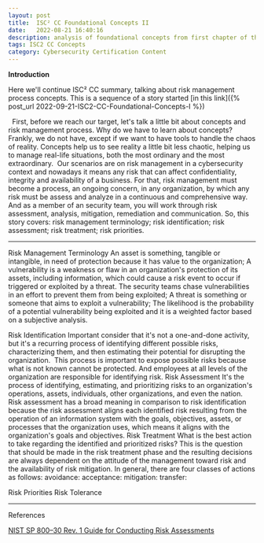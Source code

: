 ```yaml
---
layout: post
title:  ISC² CC Foundational Concepts II
date:   2022-08-21 16:40:16
description: analysis of foundational concepts from first chapter of the self-paced “Certified in Cybersecurity” training  
tags: ISC2 CC Concepts
category: Cybersecurity Certification Content
---
```


<p><strong>Introduction</strong></p>

Here we'll continue ISC² CC summary, talking about risk management process concepts. This is a sequence of a story started [in this link]({% post_url 2022-09-21-ISC2-CC-Foundational-Concepts-I %})


 
First, before we reach our target, let's talk a little bit about concepts and risk management process.
Why do we have to learn about concepts? Frankly, we do not have, except if we want to have tools to handle the chaos of reality. Concepts help us to see reality a little bit less chaotic, helping us to manage real-life situations, both the most ordinary and the most extraordinary. 
Our scenarios are on risk management in a cybersecurity context and nowadays it means any risk that can affect confidentiality, integrity and availability of a business. For that, risk management must become a process, an ongoing concern, in any organization, by which any risk must be assess and analyze in a continuous and comprehensive way. And as a member of an security team, you will work through risk assessment, analysis, mitigation, remediation and communication.
So, this story covers:
risk management terminology;
risk identification;
risk assessment;
risk treatment;
risk priorities.

---

Risk Management Terminology
An asset is something, tangible or intangible, in need of protection because it has value to the organization;
A vulnerability is a weakness or flaw in an organization's protection of its assets, including information, which could cause a risk event to occur if triggered or exploited by a threat. The security teams chase vulnerabilities in an effort to prevent them from being exploited;
A threat is something or someone that aims to exploit a vulnerability;
The likelihood is the probability of a potential vulnerability being exploited and it is a weighted factor based on a subjective analysis.

Risk Identification
Important consider that it's not a one-and-done activity, but it's a recurring process of identifying different possible risks, characterizing them, and then estimating their potential for disrupting the organization. 
This process is important to expose possible risks because what is not known cannot be protected. And employees at all levels of the organization are responsible for identifying risk.
Risk Assessment
It's the process of identifying, estimating, and prioritizing risks to an organization's operations, assets, individuals, other organizations, and even the nation. Risk assessment has a broad meaning in comparison to risk identification because the risk assessment aligns each identified risk resulting from the operation of an information system with the goals, objectives, assets, or processes that the organization uses, which means it aligns with the organization's goals and objectives.
Risk Treatment
What is the best action to take regarding the identified and prioritized risks?
This is the question that should be made in the risk treatment phase and the resulting decisions are always dependent on the attitude of the management toward risk and the availability of risk mitigation. In general, there are four classes of actions as follows:
avoidance:
acceptance:
mitigation:
transfer:

Risk Priorities
Risk Tolerance

---

References

[NIST SP 800–30 Rev. 1 Guide for Conducting Risk Assessments](https://csrc.nist.gov/publications/detail/sp/800-30/rev-1/final)
